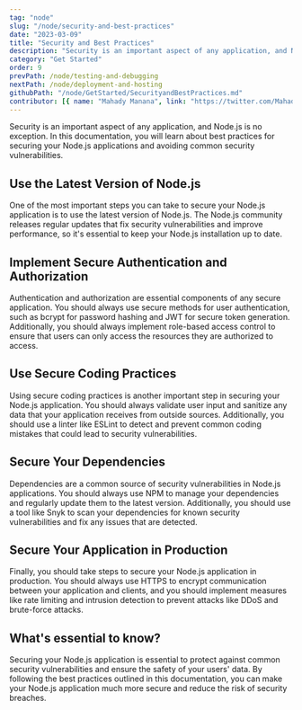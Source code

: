 ```yaml
---
tag: "node"
slug: "/node/security-and-best-practices"
date: "2023-03-09"
title: "Security and Best Practices"
description: "Security is an important aspect of any application, and Node.js is no exception."
category: "Get Started"
order: 9
prevPath: /node/testing-and-debugging
nextPath: /node/deployment-and-hosting
githubPath: "/node/GetStarted/SecurityandBestPractices.md"
contributor: [{ name: "Mahady Manana", link: "https://twitter.com/MahadyManana" }, { name: "Haja", link: "https://twitter.com/Haja261M" }]
---
```



Security is an important aspect of any application, and Node.js is no exception. In this documentation, you will learn about best practices for securing your Node.js applications and avoiding common security vulnerabilities.

## Use the Latest Version of Node.js

One of the most important steps you can take to secure your Node.js application is to use the latest version of Node.js. The Node.js community releases regular updates that fix security vulnerabilities and improve performance, so it's essential to keep your Node.js installation up to date.

## Implement Secure Authentication and Authorization

Authentication and authorization are essential components of any secure application. You should always use secure methods for user authentication, such as bcrypt for password hashing and JWT for secure token generation. Additionally, you should always implement role-based access control to ensure that users can only access the resources they are authorized to access.

## Use Secure Coding Practices

Using secure coding practices is another important step in securing your Node.js application. You should always validate user input and sanitize any data that your application receives from outside sources. Additionally, you should use a linter like ESLint to detect and prevent common coding mistakes that could lead to security vulnerabilities.

## Secure Your Dependencies

Dependencies are a common source of security vulnerabilities in Node.js applications. You should always use NPM to manage your dependencies and regularly update them to the latest version. Additionally, you should use a tool like Snyk to scan your dependencies for known security vulnerabilities and fix any issues that are detected.

## Secure Your Application in Production

Finally, you should take steps to secure your Node.js application in production. You should always use HTTPS to encrypt communication between your application and clients, and you should implement measures like rate limiting and intrusion detection to prevent attacks like DDoS and brute-force attacks.

## What's essential to know?

Securing your Node.js application is essential to protect against common security vulnerabilities and ensure the safety of your users' data. By following the best practices outlined in this documentation, you can make your Node.js application much more secure and reduce the risk of security breaches.